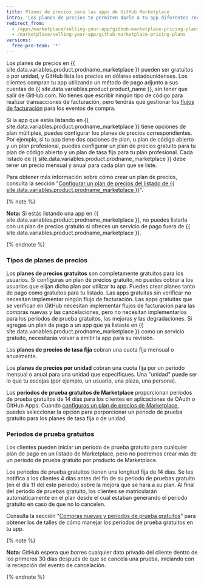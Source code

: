 ```yaml
---
title: Planes de precios para las apps de GitHub Marketplace
intro: 'Los planes de precios te permiten darle a tu app diferentes recursos o niveles de servicio. Puedes ofrecer hasta 10 planes de precios en tu listado de {{ site.data.variables.product.prodname_marketplace }}.'
redirect_from:
  - /apps/marketplace/selling-your-app/github-marketplace-pricing-plans/
  - /marketplace/selling-your-app/github-marketplace-pricing-plans
versions:
  free-pro-team: '*'
---
```




Los planes de precios en {{ site.data.variables.product.prodname_marketplace }} pueden ser gratuitos o por unidad, y GitHub lista los precios en dólares estadounidenses. Los clientes compran tu app utilizando un método de pago adjunto a sus cuentas de {{ site.data.variables.product.product_name }}, sin tener que salir de GitHub.com. No tienes que escribir ningún tipo de código para realizar transacciones de facturación, pero tendrás que gestionar los [flujos de facturación](/marketplace/integrating-with-the-github-marketplace-api/#billing-flows) para los eventos de compra.

Si la app que estás listando en {{ site.data.variables.product.prodname_marketplace }} tiene opciones de plan múltiples, puedes configurar los planes de precios correspondientes. Por ejemplo, si tu app tiene dos opciones de plan, u plan de código abierto y un plan profesional, puedes configurar un plan de precios gratuito para tu plan de código abierto y un plan de tasa fija para tu plan profesional. Cada listado de {{ site.data.variables.product.prodname_marketplace }} debe tener un precio mensual y anual para cada plan que se liste.

Para obtener más información sobre cómo crear un plan de precios, consulta la sección "[Configurar un plan de precios del listado de {{ site.data.variables.product.prodname_marketplace }}](/marketplace/listing-on-github-marketplace/setting-a-github-marketplace-listing-s-pricing-plan/)".

{% note %}

**Nota:** Si estás listando una app en {{ site.data.variables.product.prodname_marketplace }}, no puedes listarla con un plan de precios gratuito si ofreces un servicio de pago fuera de {{ site.data.variables.product.prodname_marketplace }}.

{% endnote %}

### Tipos de planes de precios

Los **planes de precios gratuitos** son completamente gratuitos para los usuarios. Si configuras un plan de precios gratuito, no puedes cobrar a los usuarios que elijan dicho plan por utilizar tu app. Puedes crear planes tanto de pago como gratuitos para tu listado. Las apps gratuitas sin verificar no necesitan implementar ningún flujo de facturación. Las apps gratuitas que se verifican en GitHub necesitan implementar flujos de facturación para las compras nuevas y las cancelaciones, pero no necesitan implementarlos para los periodos de prueba gratuitos, las mejoras y las degradaciones. Si agregas un plan de pago a un app que ya listaste en {{ site.data.variables.product.prodname_marketplace }} como un servicio gratuito, necesitarás volver a emitir la app para su revisión.

Los **planes de precios de tasa fija** cobran una cuota fija mensual o anualmente.

Los **planes de precios por unidad** cobran una cuota fija por un periodo mensual o anual para una unidad que especifiques. Una "unidad" puede ser lo que tu escojas (por ejemplo, un usuario, una plaza, una persona).

Los **periodos de prueba gratuitos de Marketplace** proporcionan periodos de prueba gratuitos de 14 días para los clientes en aplicaciones de OAuth o GitHub Apps. Cuando [configuras un plan de precios de Marketplace](/marketplace/listing-on-github-marketplace/setting-a-github-marketplace-listing-s-pricing-plan/), puedes seleccionar la opción para porporcionar un periodo de prueba gratuito para los planes de tasa fija o de unidad.

### Periodos de prueba gratuitos

Los clientes pueden iniciar un periodo de prueba gratuito para cualquier plan de pago en un listado de Marketplace, pero no podremos crear más de un periodo de prueba gratuito por producto de Marketplace.

Los periodos de prueba gratuitos tienen una longitud fija de 14 días. Se les notifica a los clientes 4 días antes del fin de su periodo de pruebas gratuito (en el día 11 del este periodo) sobre la mejora que se hará a su plan. Al final del periodo de pruebas gratuito, los clientes se matricularán automáticamente en el plan desde el cual estaban generando el periodo gratuito en caso de que no lo cancelen.

Consulta la sección "[Compras nuevas y periodos de prueba gratuitos](/marketplace/integrating-with-the-github-marketplace-api/handling-new-purchases-and-free-trials/)" para obtener los de talles de cómo manejar los periodos de prueba gratuitos en tu app.

{% note %}

**Nota:** GitHub espera que borres cualquier dato privado del cliente dentro de los primeros 30 días después de que se cancela una prueba, iniciando con la recepción del evento de cancelación.

{% endnote %}
